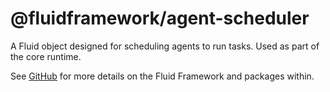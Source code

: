 # @fluidframework/agent-scheduler

A Fluid object designed for scheduling agents to run tasks. Used as part of the core runtime.

See [GitHub](https://github.com/microsoft/FluidFramework) for more details on the Fluid Framework and packages within.
